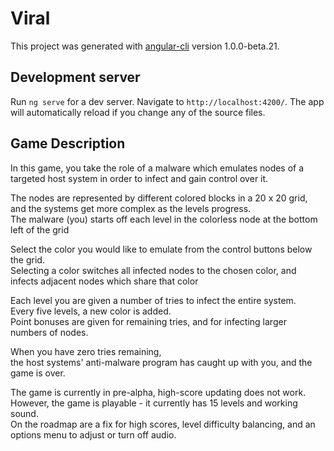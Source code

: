 # Viral

This project was generated with [angular-cli](https://github.com/angular/angular-cli) version 1.0.0-beta.21.

## Development server
Run `ng serve` for a dev server. Navigate to `http://localhost:4200/`. The app will automatically reload if you change any of the source files.

## Game Description
<div class="description">
    <p>In this game, you take the role of a malware which emulates nodes of a targeted host system in order to infect and gain control over it.</p>
    <p>The nodes are represented by different colored blocks in a 20 x 20 grid, and the systems get more complex as the levels progress.<br/>
    The malware (you) starts off each level in the colorless node at the bottom left of the grid</p>
    <p>Select the color you would like to emulate from the control buttons below the grid. <br/> 
      Selecting a color switches all infected nodes to the chosen color,
      and infects adjacent nodes which share that color</p>
    <p>Each level you are given a number of tries to infect the entire system. <br/>
      Every five levels, a new color is added.<br />
      Point bonuses are given for remaining tries, and for infecting larger numbers of nodes. <br/>
    </p>
    <p>When you have zero tries remaining, <br />
      the host systems' anti-malware program has caught up with you, and the game is over.</p>
    <p>The game is currently in pre-alpha, high-score updating does not work. <br/>
    However, the game is playable - it currently has 15 levels and working sound. <br/>
    On the roadmap are a fix for high scores, level difficulty balancing, and an options menu to adjust or turn off audio.</p>
  </div>
